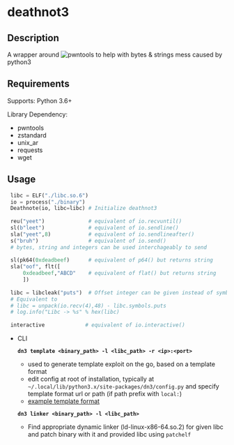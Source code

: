 deathnot3
====

## Description
A wrapper around ![pwntools](https://github.com/Gallopsled/pwntools) to help with bytes & strings mess caused by python3

## Requirements
Supports: Python 3.6+

Library Dependency:
- pwntools
- zstandard
- unix_ar
- requests
- wget

## Usage

 ```py
  libc = ELF("./libc.so.6")
  io = process("./binary")
  Deathnote(io, libc=libc) # Initialize deathnot3
  
  reu("yeet")              # equivalent of io.recvuntil()
  sl(b"leet")              # equivalent of io.sendline()
  sla("yeet",8)            # equivalent of io.sendlineafter()
  s("bruh")                # equivalent of io.send()
  # bytes, string and integers can be used interchageably to send
  
  sl(pk64(0xdeadbeef)      # equivalent of p64() but returns string
  sla("oof", flt([
	  0xdeadbeef,"ABCD"    # equivalent of flat() but returns string
	  ])
  
  libc = libcleak("puts")  # Offset integer can be given instead of symbol
  # Equivalent to
  # libc = unpack(io.recv(4),48) - libc.symbols.puts
  # log.info("Libc -> %s" % hex(libc)
  
  interactive             # equivalent of io.interactive()
  ```

 - CLI
 
	**`dn3 template <binary_path> -l <libc_path> -r <ip>:<port>`**
	- used to generate template exploit on the go, based on a template format
	 - edit config at root of installation, typically at `~/.local/lib/python3.x/site-packages/dn3/config.py` and specify template format url or path (if path prefix with `local:`)
	 - [example template format](https://github.com/k1R4/Pwn/blob/main/dn3_template.py)
	 
	**`dn3 linker <binary_path> -l <libc_path>`**
	 - Find appropriate dynamic linker (ld-linux-x86-64.so.2) for given libc and patch binary with it and provided libc using `patchelf`